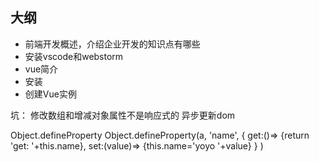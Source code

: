 ## 大纲
- 前端开发概述，介绍企业开发的知识点有哪些
- 安装vscode和webstorm
- vue简介
- 安装
- 创建Vue实例





坑：
修改数组和增减对象属性不是响应式的
异步更新dom


Object.defineProperty
Object.defineProperty(a, 'name', { get:()=> {return 'get: '+this.name}, set:(value)=> {this.name='yoyo '+value} } )
